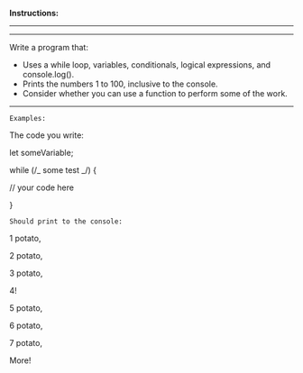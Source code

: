 **Instructions:**

---

---

Write a program that:

- Uses a while loop, variables, conditionals, logical expressions, and console.log().
- Prints the numbers 1 to 100, inclusive to the console.
- Consider whether you can use a function to perform some of the work.

---

    Examples:

The code you write:

let someVariable;

while (/_ some test _/) {

// your code here

}

    Should print to the console:

1 potato,

2 potato,

3 potato,

4!

5 potato,

6 potato,

7 potato,

More!
